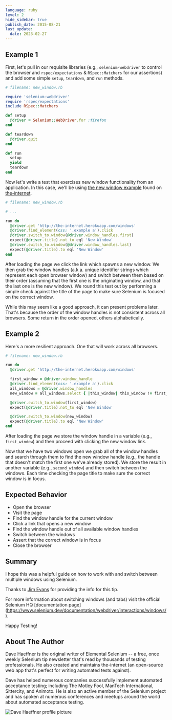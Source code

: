 ```yaml
---
language: ruby
level: 2
hide_sidebar: true
publish_date: 2015-08-21
last_update:
  date: 2023-02-27
---
```


## Example 1

First, let's pull in our requisite libraries (e.g., `selenium-webdriver` to control the browser and `rspec/expectations` & `RSpec::Matchers` for our assertions) and add some simple `setup`, `teardown`, and `run` methods.

```ruby
# filename: new_window.rb

require 'selenium-webdriver'
require 'rspec/expectations'
include RSpec::Matchers

def setup
  @driver = Selenium::WebDriver.for :firefox
end

def teardown
  @driver.quit
end

def run
  setup
  yield
  teardown
end
```

Now let's write a test that exercises new window functionality from an application. In this case, we'll be using [the new window example](http://the-internet.herokuapp.com/windows) found on [the-internet](https://github.com/tourdedave/the-internet).

```ruby
# filename: new_window.rb

# ...

run do
  @driver.get 'http://the-internet.herokuapp.com/windows'
  @driver.find_element(css: '.example a').click
  @driver.switch_to.window(@driver.window_handles.first)
  expect(@driver.title).not_to eql 'New Window'
  @driver.switch_to.window(@driver.window_handles.last)
  expect(@driver.title).to eql 'New Window'
end
```

After loading the page we click the link which spawns a new window. We then grab the window handles (a.k.a. unique identifier strings which represent each open browser window) and switch between them based on their order (assuming that the first one is the originating window, and that the last one is the new window). We round this test out by performing a simple check against the title of the page to make sure Selenium is focused on the correct window.

While this may seem like a good approach, it can present problems later. That's because the order of the window handles is not consistent across all browsers. Some return in the order opened, others alphabetically.

## Example 2

Here's a more resilient approach. One that will work across all browsers.

```ruby
# filename: new_window.rb

run do
  @driver.get 'http://the-internet.herokuapp.com/windows'

  first_window = @driver.window_handle
  @driver.find_element(css: '.example a').click
  all_windows = @driver.window_handles
  new_window = all_windows.select { |this_window| this_window != first_window }

  @driver.switch_to.window(first_window)
  expect(@driver.title).not_to eql 'New Window'

  @driver.switch_to.window(new_window)
  expect(@driver.title).to eql 'New Window'
end
```

After loading the page we store the window handle in a variable (e.g., `first_window`) and then proceed with clicking the new window link.

Now that we have two windows open we grab all of the window handles and search through them to find the new window handle (e.g., the handle that doesn't match the first one we've already stored). We store the result in another variable (e.g., `second_window`) and then switch between the windows. Each time checking the page title to make sure the correct window is in focus.

## Expected Behavior

+ Open the browser
+ Visit the page
+ Find the window handle for the current window
+ Click a link that opens a new window
+ Find the window handle out of all available window handles
+ Switch between the windows
+ Assert that the correct window is in focus
+ Close the browser

## Summary

I hope this was a helpful guide on how to work with and switch between multiple windows using Selenium.

Thanks to [Jim Evans](https://twitter.com/jimevansmusic) for providing the info for this tip.

For more information about switching windows (and tabs) visit the official Selenium HQ [documentation page] (https://www.selenium.dev/documentation/webdriver/interactions/windows/).

Happy Testing!

## About The Author

Dave Haeffner is the original writer of Elemental Selenium -- a free, once weekly Selenium tip newsletter that's read by thousands of testing professionals. He also created and maintains the-internet (an open-source web app that's perfect for writing automated tests against).

Dave has helped numerous companies successfully implement automated acceptance testing; including The Motley Fool, ManTech International, Sittercity, and Animoto. He is also an active member of the Selenium project and has spoken at numerous conferences and meetups around the world about automated acceptance testing.

![Dave Haeffner profile picture](/img/authors/dave-haeffner.jpeg#author-img 'a title')
